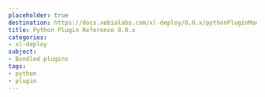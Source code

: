 ```yaml
---
placeholder: true
destination: https://docs.xebialabs.com/xl-deploy/8.0.x/pythonPluginManual.html
title: Python Plugin Reference 8.0.x
categories:
- xl-deploy
subject:
- Bundled plugins
tags:
- python
- plugin
---
```

